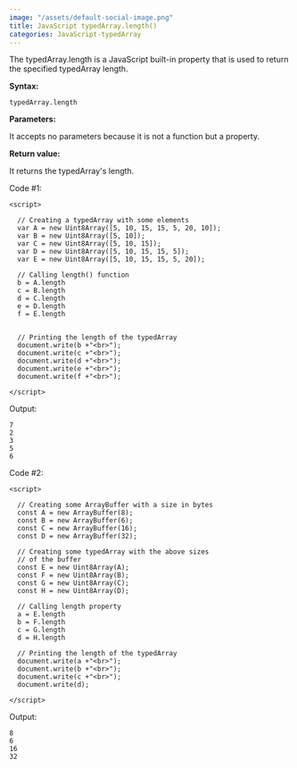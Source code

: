 ```yaml
---
image: "/assets/default-social-image.png"
title: JavaScript typedArray.length()
categories: JavaScript-typedArray
---
```


The typedArray.length is a JavaScript built-in property that is used to return the specified typedArray length.

**Syntax:**

`typedArray.length`

**Parameters:**

It accepts no parameters because it is not a function but a property.

**Return value:**

It returns the typedArray's length.

Code #1:

```
<script> 
  
  // Creating a typedArray with some elements 
  var A = new Uint8Array([5, 10, 15, 15, 5, 20, 10]); 
  var B = new Uint8Array([5, 10]); 
  var C = new Uint8Array([5, 10, 15]); 
  var D = new Uint8Array([5, 10, 15, 15, 5]); 
  var E = new Uint8Array([5, 10, 15, 15, 5, 20]); 
    
  // Calling length() function 
  b = A.length      
  c = B.length     
  d = C.length   
  e = D.length 
  f = E.length 
    
    
  // Printing the length of the typedArray 
  document.write(b +"<br>"); 
  document.write(c +"<br>"); 
  document.write(d +"<br>"); 
  document.write(e +"<br>"); 
  document.write(f +"<br>"); 
    
</script> 
```

Output:

```
7
2
3
5
6
```

Code #2:

```
<script> 
  
  // Creating some ArrayBuffer with a size in bytes 
  const A = new ArrayBuffer(8); 
  const B = new ArrayBuffer(6); 
  const C = new ArrayBuffer(16); 
  const D = new ArrayBuffer(32); 
    
  // Creating some typedArray with the above sizes  
  // of the buffer 
  const E = new Uint8Array(A); 
  const F = new Uint8Array(B); 
  const G = new Uint8Array(C); 
  const H = new Uint8Array(D); 
    
  // Calling length property 
  a = E.length 
  b = F.length 
  c = G.length 
  d = H.length 
  
  // Printing the length of the typedArray 
  document.write(a +"<br>"); 
  document.write(b +"<br>"); 
  document.write(c +"<br>"); 
  document.write(d); 
    
</script> 
```

Output:

```
8
6
16
32
```